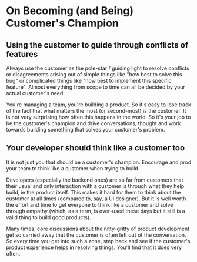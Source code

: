# On Becoming (and Being) Customer's Champion

## Using the customer to guide through conflicts of features

Always use the customer as the pole-star / guiding light to resolve conflicts or disagreements arising out of simple things like "how best to solve this bug" or complicated things like "how best to implement this specific feature". Almost everything from scope to time can all be decided by your actual customer's need.

You're managing a team, you're building a product. So it's easy to lose track of the fact that what matters the most (or second-most) is the customer. It is not very surprising how often this happens in the world. So it's your job to be the customer's champion and drive conversations, thought and work towards building something that solves your customer's problem.

## Your developer should think like a customer too

It is not just you that should be a customer's champion. Encourage and prod your team to think like a customer when trying to build.

Developers (especially the backend ones) are so far from customers that their usual and only interaction with a customer is through what they help build, ie the product itself. This makes it hard for them to think about the customer at all times (compared to, say, a UI designer). But it is well worth the effort and time to get everyone to think like a customer and solve through empathy (which, as a term, is over-used these days but it still is a valid thing to build good products).

Many times, core discussions about the nitty-gritty of product development get so carried away that the customer is often left out of the conversation. So every time you get into such a zone, step back and see if the customer's product experience helps in resolving things. You'll find that it does very often.
